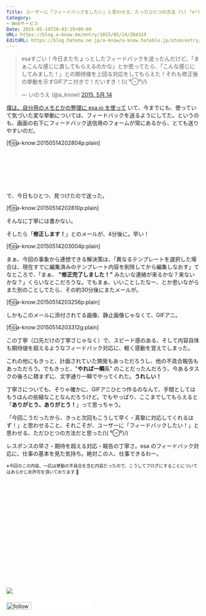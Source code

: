 ```yaml
---
Title: ユーザーに「フィードバックをしたい」と思わせる、たったひとつの方法 (\( ⁰⊖⁰)/)
Category:
- Webサービス
Date: 2015-05-14T20:43:19+09:00
URL: https://blog.a-know.me/entry/2015/05/14/204319
EditURL: https://blog.hatena.ne.jp/a-know/a-know.hateblo.jp/atom/entry/8454420450094441962
---
```


<blockquote class="twitter-tweet" lang="ja"><p lang="ja" dir="ltr">esaすごい！今日またちょっとしたフィードバックを送ったんだけど、「まぁこんな感じに直してもらえるのかな」とか思ってたら、「こんな感じにしてみました！」との期待値を上回る対応をしてもらえた！それも修正後の挙動を示すGIFアニ付きで！だいすき！(\( ⁰⊖⁰)/)</p>&mdash; いのうえ (@a_know) <a href="https://twitter.com/a_know/status/598760483307433984">2015, 5月 14</a></blockquote>
<script async src="//platform.twitter.com/widgets.js" charset="utf-8"></script>

[僕は、自分用のメモとかの整理に esa.io を使って](https://blog.a-know.me/entry/2015/01/12/161651) いて、今までにも、使っていて気づいた変な挙動については、フィードバックを送るようにしてた。というのも、画面の右下にフィードバック送信用のフォームが常にあるから、とても送りやすいのだ。


[f:id:a-know:20150514202804p:plain]



<!-- more -->

<script async src="//pagead2.googlesyndication.com/pagead/js/adsbygoogle.js"></script>
<!-- article-top -->
<ins class="adsbygoogle"
     style="display:inline-block;width:728px;height:90px"
     data-ad-client="ca-pub-3463034538369189"
     data-ad-slot="8367620130"></ins>
<script>
(adsbygoogle = window.adsbygoogle || []).push({});
</script>



で、今日もひとつ、見つけたので送った。



[f:id:a-know:20150514202810p:plain]



そんなに丁寧には書かない。


そしたら「**修正します！**」とのメールが、4分後に。早い！



[f:id:a-know:20150514203004p:plain]



まぁ、今回の事象から連想できる解決策は、「異なるテンプレートを選択した場合は、現在すでに編集済みのテンプレート内容を削除してから編集しなおす」てなところで、「まぁ、 **"修正完了しました！"** みたいな連絡が来るかな？来ないかな？」くらいなとこだろうな。でもまぁ、いいことしたなー、とか思いながらまた別のことしてたら、その約30分後にまたメールが。



[f:id:a-know:20150514203256p:plain]



しかもこのメールに添付されてる画像、静止画像じゃなくて、GIFアニ。


[f:id:a-know:20150514203312g:plain]


この丁寧（口先だけの丁寧さじゃなく）で、スピード感のある、そして内容自体も期待値を超えるようなフィードバック対応に、軽く感動を覚えてしまった。


これの他にもきっと、計画されていた開発もあっただろうし、他の不具合報告もあっただろう。でもきっと、"<b>やれば一瞬</b>系" のことだったんだろう、今あるタスクの後ろに積まずに、文字通り一瞬でやってくれた。<b>うれしい！</b>


丁寧さについても、そりゃ確かに、GIFアニひとつ作るのなんて、手間としてはもうほんの些細なことなんだろうけど。でもやっぱり、ここまでしてもらえると「<b>ありがとう、ありがとう！</b>」って思っちゃう。


「今回こうだったから、きっと次回もこうして早く・真摯に対応してくれるはず！」と思わせること、それこそが、ユーザーに「フィードバックしたい！」と思わせる、ただひとつの方法だと思った(\\( ⁰⊖⁰)/)


レスポンスの早さ・期待を超える対応・報告の丁寧さ。esa のフィードバック対応に、仕事の基本を見た気持ち。絶対この人、仕事できるわー。


<span style="font-size: 80%">※今回のこの内容、一応は挙動の不具合を含む内容だったので、こうしてブログにすることについてはあらかじめ許可を頂いております :bow:</span>


<div>
<br>
<script async src="//pagead2.googlesyndication.com/pagead/js/adsbygoogle.js"></script>
<!-- article-bottom2 -->
<ins class="adsbygoogle"
     style="display:inline-block;width:300px;height:250px"
     data-ad-client="ca-pub-3463034538369189"
     data-ad-slot="5274552934"></ins>
<script>
(adsbygoogle = window.adsbygoogle || []).push({});
</script>

<a href="http://bit.ly/grass-graph" target='blank' rel="nofollow"><img src="https://cdn-ak.f.st-hatena.com/images/fotolife/a/a-know/20170405/20170405220342.png"></a>
<br>
</div>

<div>
<a href='http://cloud.feedly.com/#subscription%2Ffeed%2Fhttp%3A%2F%2Fblog.a-know.me%2Ffeed'  target='blank'><img id='feedlyFollow' src='//s3.feedly.com/img/follows/feedly-follow-rectangle-volume-small_2x.png' alt='follow us in feedly' width='65' height='20'></a>



<iframe src="//blog.hatena.ne.jp/a-know/a-know.hateblo.jp/subscribe/iframe" allowtransparency="true" frameborder="0" scrolling="no" width="150" height="28"></iframe>
</div>
